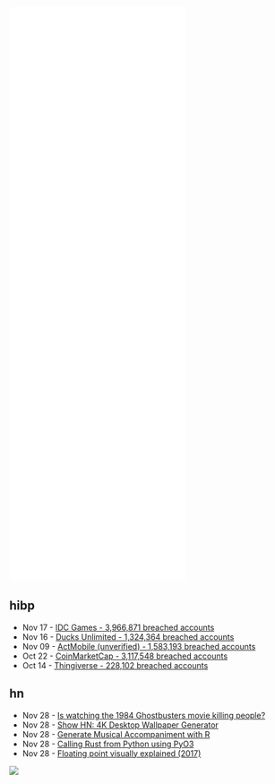 ![Metrics](https://raw.githubusercontent.com/phixion/phixion/master/metrics.svg)

## hibp

<!--
for https://github.com/phixion/phixion/blob/main/.github/workflows/feeds.yml
-->
<!--START_SECTION:haveibeenpwnd-->
- Nov 17 - [IDC Games - 3,966,871 breached accounts](https://haveibeenpwned.com/PwnedWebsites#IDCGames)
- Nov 16 - [Ducks Unlimited - 1,324,364 breached accounts](https://haveibeenpwned.com/PwnedWebsites#DucksUnlimited)
- Nov 09 - [ActMobile (unverified) - 1,583,193 breached accounts](https://haveibeenpwned.com/PwnedWebsites#ActMobile)
- Oct 22 - [CoinMarketCap - 3,117,548 breached accounts](https://haveibeenpwned.com/PwnedWebsites#CoinMarketCap)
- Oct 14 - [Thingiverse - 228,102 breached accounts](https://haveibeenpwned.com/PwnedWebsites#Thingiverse)
<!--END_SECTION:haveibeenpwnd-->

## hn

<!--
for https://github.com/phixion/phixion/blob/main/.github/workflows/feeds.yml
-->
<!--START_SECTION:hn-->
- Nov 28 - [Is watching the 1984 Ghostbusters movie killing people?](https://www.covid-datascience.com/post/is-watching-the-1984-ghostbusters-movie-killing-people-a-statistician-s-perspective)
- Nov 28 - [Show HN: 4K Desktop Wallpaper Generator](https://tanck.nl/wallpaper/)
- Nov 28 - [Generate Musical Accompaniment with R](https://flujoo.github.io/en/generate-accompaniment-progression/)
- Nov 28 - [Calling Rust from Python using PyO3](http://saidvandeklundert.net/learn/2021-11-18-calling-rust-from-python-using-pyo3/)
- Nov 28 - [Floating point visually explained (2017)](https://fabiensanglard.net/floating_point_visually_explained/)
<!--END_SECTION:hn-->

<!--
for https://yhype.me
-->
![](https://hit.yhype.me/github/profile?user_id=13013670)
